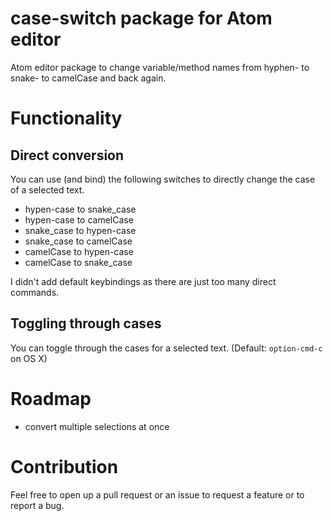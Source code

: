 # case-switch package for Atom editor

Atom editor package to change variable/method names from hyphen- to snake- to camelCase and back again.

# Functionality
## Direct conversion
You can use (and bind) the following switches to directly change the case of a selected text.
* hypen-case to snake_case
* hypen-case to camelCase
* snake_case to hypen-case
* snake_case to camelCase
* camelCase to hypen-case
* camelCase to snake_case

I didn't add default keybindings as there are just too many direct commands.

## Toggling through cases
You can toggle through the cases for a selected text.
(Default: `option-cmd-c` on OS X)

# Roadmap
* convert multiple selections at once

# Contribution
Feel free to open up a pull request or an issue to request a feature or to report a bug.
